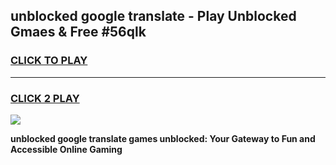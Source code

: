 
## unblocked google translate - Play Unblocked Gmaes & Free #56qlk
<h3>
<a href="https://news.freeplayer.one?title=unblocked_google_translate&ref=24F">CLICK TO PLAY</a></h3>
<hr>

<h3>
<a href="https://news.freeplayer.one?title=unblocked_google_translate&ref=24F">CLICK 2 PLAY</a>
  
</h3>

<a href="https://news.freeplayer.one?title=unblocked_google_translate&ref=24F/"><img src="https://clearcache.store/games.png"></a>


**unblocked google translate games unblocked: Your Gateway to Fun and Accessible Online Gaming**
